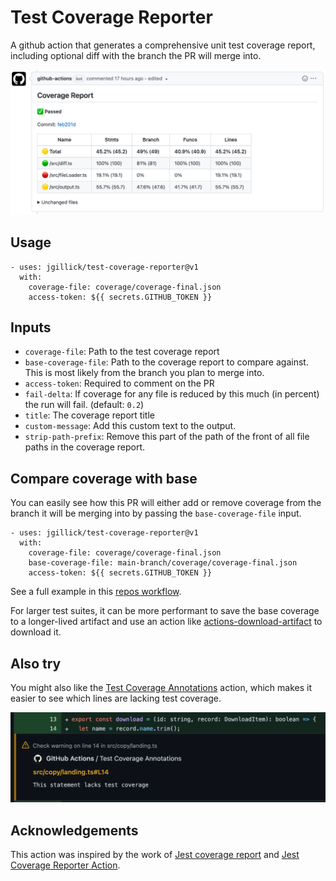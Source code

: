 # Test Coverage Reporter

A github action that generates a comprehensive unit test coverage report, including optional diff with the branch the PR
will merge into.

![Screenshot](./screenshot_light.png)

## Usage

```
- uses: jgillick/test-coverage-reporter@v1
  with:
    coverage-file: coverage/coverage-final.json
    access-token: ${{ secrets.GITHUB_TOKEN }}
```

## Inputs

- `coverage-file`: Path to the test coverage report
- `base-coverage-file`: Path to the coverage report to compare against. This is most likely from the branch you plan to merge into.
- `access-token`: Required to comment on the PR
- `fail-delta`: If coverage for any file is reduced by this much (in percent) the run will fail. (default: `0.2`)
- `title`: The coverage report title
- `custom-message`: Add this custom text to the output.
- `strip-path-prefix`: Remove this part of the path of the front of all file paths in the coverage report.

## Compare coverage with base

You can easily see how this PR will either add or remove coverage from the branch it will be merging into by passing the `base-coverage-file` input.

```
- uses: jgillick/test-coverage-reporter@v1
  with:
    coverage-file: coverage/coverage-final.json
    base-coverage-file: main-branch/coverage/coverage-final.json
    access-token: ${{ secrets.GITHUB_TOKEN }}
```

See a full example in this [repos workflow](./.github/workflows/test.yml).

For larger test suites, it can be more performant to save the base coverage to a longer-lived artifact and use an action like [actions-download-artifact](https://github.com/jgillick/actions-download-artifact) to download it.

## Also try

You might also like the [Test Coverage Annotations](https://github.com/marketplace/actions/test-coverage-annotations) action, which makes it easier to see which lines are lacking test coverage.

![Test Coverage Annotation Screenshot](./screenshot_annotation.png)

## Acknowledgements

This action was inspired by the work of [Jest coverage report](https://github.com/ArtiomTr/jest-coverage-report-action) and [Jest Coverage Reporter Action](https://github.com/adRise/jest-cov-reporter).
